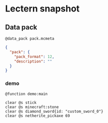 # Lectern snapshot

## Data pack

`@data_pack pack.mcmeta`

```json
{
  "pack": {
    "pack_format": 12,
    "description": ""
  }
}
```

### demo

`@function demo:main`

```mcfunction
clear @s stick
clear @s minecraft:stone
clear @s diamond_sword{id: "custom_sword_0"}
clear @s netherite_pickaxe 69
```
